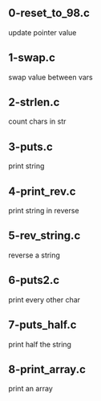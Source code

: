 ## 0-reset_to_98.c

update pointer value

## 1-swap.c

swap value between vars 

## 2-strlen.c

count chars in str

## 3-puts.c

print string

## 4-print_rev.c

print string in reverse

## 5-rev_string.c

reverse a string

## 6-puts2.c

print every other char

## 7-puts_half.c

print half the string

## 8-print_array.c

print an array
